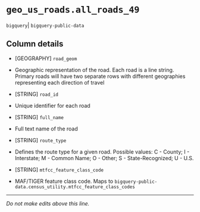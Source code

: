 # `geo_us_roads.all_roads_49`
`bigquery`| `bigquery-public-data`

## Column details
* [GEOGRAPHY] `road_geom`
 - Geographic representation of the road. Each road is a line string. Primary roads will have two separate rows with different geographies representing each direction of travel
* [STRING]    `road_id`
 - Unique identifier for each road
* [STRING]    `full_name`
 - Full text name of the road
* [STRING]    `route_type`
 - Defines the route type for a given road. Possible values: C - County; I - Interstate; M - Common Name; O - Other; S - State-Recognized; U - U.S.
* [STRING]    `mtfcc_feature_class_code`
 - MAF/TIGER feature class code. Maps to `bigquery-public-data.census_utility.mtfcc_feature_class_codes`

-------------------------------------------------------------------------------
*Do not make edits above this line.*
